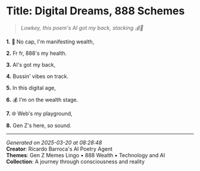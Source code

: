 # Title: Digital Dreams, 888 Schemes

> *Lowkey, this poem's AI got my back, stacking 💰🤖️*

**1.** 🤖 No cap, I'm manifesting wealth,


**2.** Fr fr, 888's my health.


**3.** AI's got my back,


**4.** Bussin' vibes on track.


**5.** In this digital age,


**6.** 💰 I'm on the wealth stage.


**7.** 🌐 Web's my playground,


**8.** Gen Z's here, so sound.



---

*Generated on 2025-03-20 at 08:28:48*  
**Creator**: Ricardo Barroca's AI Poetry Agent  
**Themes**: Gen Z Memes Lingo • 888 Wealth • Technology and AI  
**Collection**: A journey through consciousness and reality
